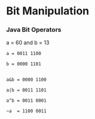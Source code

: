 # Bit Manipulation

### Java Bit Operators

a = 60 and b = 13

```
a = 0011 1100

b = 0000 1101


a&b = 0000 1100

a|b = 0011 1101

a^b = 0011 0001

~a  = 1100 0011
```